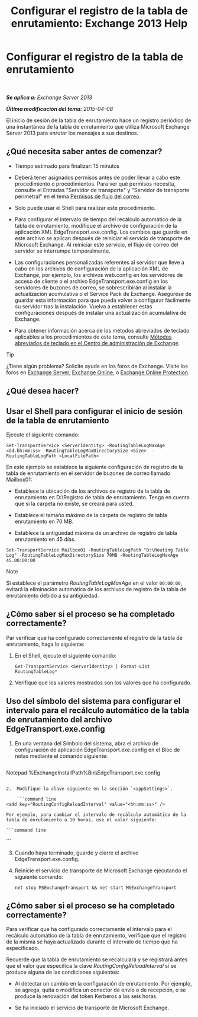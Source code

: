﻿---
title: 'Configurar el registro de la tabla de enrutamiento: Exchange 2013 Help'
TOCTitle: Configurar el registro de la tabla de enrutamiento
ms:assetid: 7184f8f7-4eb8-468a-aafe-b2d72868f820
ms:mtpsurl: https://technet.microsoft.com/es-es/library/Bb201696(v=EXCHG.150)
ms:contentKeyID: 49895705
ms.date: 04/23/2018
mtps_version: v=EXCHG.150
ms.translationtype: HT
---

# Configurar el registro de la tabla de enrutamiento

 

_**Se aplica a:** Exchange Server 2013_

_**Última modificación del tema:** 2015-04-08_

El inicio de sesión de la tabla de enrutamiento hace un registro periódico de una instantánea de la tabla de enrutamiento que utiliza Microsoft Exchange Server 2013 para enrutar los mensajes a sus destinos.

## ¿Qué necesita saber antes de comenzar?

  - Tiempo estimado para finalizar: 15 minutos

  - Deberá tener asignados permisos antes de poder llevar a cabo este procedimiento o procedimientos. Para ver qué permisos necesita, consulte el Entradas "Servidor de transporte" y "Servidor de transporte perimetral" en el tema [Permisos de flujo del correo](mail-flow-permissions-exchange-2013-help.md).

  - Solo puede usar el Shell para realizar este procedimiento.

  - Para configurar el intervalo de tiempo del recálculo automático de la tabla de enrutamiento, modifique el archivo de configuración de la aplicación XML EdgeTransport.exe.config. Los cambios que guarde en este archivo se aplican después de reiniciar el servicio de transporte de Microsoft Exchange. Al reiniciar este servicio, el flujo de correo del servidor se interrumpe temporalmente.

  - Las configuraciones personalizadas referentes al servidor que lleve a cabo en los archivos de configuración de la aplicación XML de Exchange, por ejemplo, los archivos web.config en los servidores de acceso de cliente o el archivo EdgeTransport.exe.config en los servidores de buzones de correo, se sobrescribirán al instalar la actualización acumulativa o el Service Pack de Exchange. Asegúrese de guardar esta información para que pueda volver a configurar fácilmente su servidor tras la instalación. Vuelva a establecer estas configuraciones después de instalar una actualización acumulativa de Exchange.

  - Para obtener información acerca de los métodos abreviados de teclado aplicables a los procedimientos de este tema, consulte [Métodos abreviados de teclado en el Centro de administración de Exchange](keyboard-shortcuts-in-the-exchange-admin-center-exchange-online-protection-help.md).


> [!TIP]
> ¿Tiene algún problema? Solicite ayuda en los foros de Exchange. Visite los foros en <A href="https://go.microsoft.com/fwlink/p/?linkid=60612">Exchange Server</A>, <A href="https://go.microsoft.com/fwlink/p/?linkid=267542">Exchange Online</A>, o <A href="https://go.microsoft.com/fwlink/p/?linkid=285351">Exchange Online Protection</A>.



## ¿Qué desea hacer?

## Usar el Shell para configurar el inicio de sesión de la tabla de enrutamiento

Ejecute el siguiente comando:

    Set-TransportService <ServerIdentity> -RoutingTableLogMaxAge <dd.hh:mm:ss> -RoutingTableLogMaxDirectorySize <Size>  -RoutingTableLogPath <LocalFilePath>

En este ejemplo se establece la siguiente configuración de registro de la tabla de enrutamiento en el servidor de buzones de correo llamado Mailbox01:

  - Establece la ubicación de los archivos de registro de la tabla de enrutamiento en D:\\Registro de tabla de enrutamiento. Tenga en cuenta que si la carpeta no existe, se creará para usted.

  - Establece el tamaño máximo de la carpeta de registro de tabla enrutamiento en 70 MB.

  - Establece la antigüedad máxima de un archivo de registro de tabla enrutamiento en 45 días.

<!-- end list -->

    Set-TransportService Mailbox01 -RoutingTableLogPath "D:\Routing Table Log" -RoutingTableLogMaxDirectorySize 70MB -RoutingTableLogMaxAge 45.00:00:00


> [!NOTE]
> Si establece el parámetro <EM>RoutingTableLogMaxAge</EM> en el valor <CODE>00:00:00</CODE>, evitará la eliminación automática de los archivos de registro de la tabla de enrutamiento debido a su antigüedad.



## ¿Cómo saber si el proceso se ha completado correctamente?

Par verificar que ha configurado correctamente el registro de la tabla de enrutamiento, haga lo siguiente:

1.  En el Shell, ejecute el siguiente comando:
    
        Get-TransportService <ServerIdentity> | Format-List RoutingTableLog*

2.  Verifique que los valores mostrados son los valores que ha configurado.

## Uso del símbolo del sistema para configurar el intervalo para el recálculo automático de la tabla de enrutamiento del archivo EdgeTransport.exe.config

1.  En una ventana del Símbolo del sistema, abra el archivo de configuración de aplicación EdgeTransport.exe.config en el Bloc de notas mediante el comando siguiente:
    
    ```powershell
Notepad %ExchangeInstallPath%Bin\EdgeTransport.exe.config
```

2.  Modifique la clave siguiente en la sección `<appSettings>`.
    
    ```command line
<add key="RoutingConfigReloadInterval" value="<hh:mm:ss>" />
```
    
    Por ejemplo, para cambiar el intervalo de recálculo automático de la tabla de enrutamiento a 10 horas, use el valor siguiente:
    
    ```command line
<add key="RoutingConfigReloadInterval" value="10:00:00" />
```

3.  Cuando haya terminado, guarde y cierre el archivo EdgeTransport.exe.config.

4.  Reinicie el servicio de transporte de Microsoft Exchange ejecutando el siguiente comando:
    
        net stop MSExchangeTransport && net start MSExchangeTransport

## ¿Cómo saber si el proceso se ha completado correctamente?

Para verificar que ha configurado correctamente el intervalo para el recálculo automático de la tabla de enrutamiento, verifique que el registro de la misma se haya actualizado durante el intervalo de tiempo que ha especificado.

Recuerde que la tabla de enrutamiento se recalculará y se registrará antes que el valor que especifica la clave *RoutingConfigReloadInterval* si se produce alguna de las condiciones siguientes:

  - Al detectar un cambio en la configuración de enrutamiento. Por ejemplo, se agrega, quita o modifica un conector de envío o de recepción, o se produce la renovación del token Kerberos a las seis horas.

  - Se ha iniciado el servicio de transporte de Microsoft Exchange.

